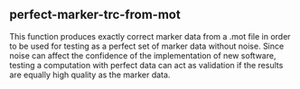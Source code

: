 ## perfect-marker-trc-from-mot
This function produces exactly correct marker data from a .mot file in order to be used for testing as a perfect set of marker data without noise. Since noise can affect the confidence of the implementation of new software, testing a computation with perfect data can act as validation if the results are equally high quality as the marker data.